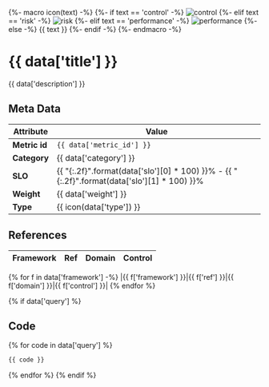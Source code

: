 {%- macro icon(text) -%}
    {%- if text == 'control' -%}
        ![control](https://img.shields.io/badge/CONTROL-0000F0)
    {%- elif text == 'risk' -%}
        ![risk](https://img.shields.io/badge/RISK-c00000)
    {%- elif text == 'performance' -%}
        ![performance](https://img.shields.io/badge/PERFORMANCE-0F00)
    {%- else -%}
        {{ text }}
    {%- endif -%}
{%- endmacro -%}
# {{ data['title'] }}

{{ data['description'] }}

## Meta Data

| Attribute | Value |
|-----------|-------|
|**Metric id**|`{{ data['metric_id'] }}`|
|**Category**|{{ data['category'] }}|
|**SLO**|{{ "{:.2f}".format(data['slo'][0] * 100) }}% - {{ "{:.2f}".format(data['slo'][1] * 100) }}%|
|**Weight**|{{ data['weight'] }}|
|**Type**|{{ icon(data['type']) }}

## References

|**Framework**|**Ref**|**Domain**|**Control**|
|--|--|--|--|
{% for f in data['framework'] -%}
|{{ f['framework'] }}|{{ f['ref'] }}|{{ f['domain'] }}|{{ f['control'] }}|
{% endfor %}

{% if data['query'] %}
## Code

{% for code in data['query'] %}
```sql
{{ code }}
```
{% endfor %}
{% endif %}